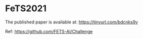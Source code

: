 # FeTS2021

The published paper is available at: https://tinyurl.com/bdcnks9v


Ref: https://github.com/FETS-AI/Challenge
